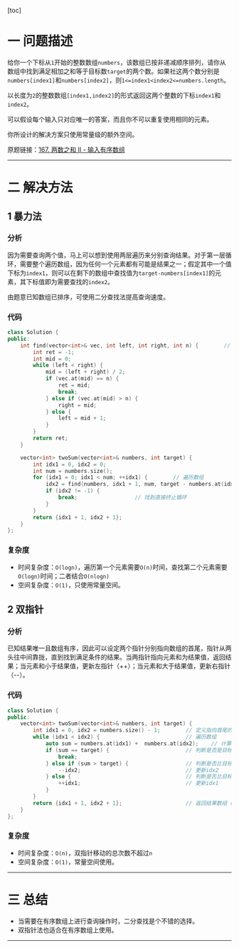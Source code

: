 [toc]

# 一 问题描述

给你一个下标从`1`开始的整数数组`numbers`，该数组已按非递减顺序排列，请你从数组中找到满足相加之和等于目标数`target`的两个数。如果社这两个数分别是`numbers[index1]`和`numbers[index2]`，则`1<=index1<index2<=numbers.length`。

以长度为`2`的整数数组`[index1,index2]`的形式返回这两个整数的下标`index1`和`index2`。

可以假设每个输入只对应唯一的答案，而且你不可以重复使用相同的元素。

你所设计的解决方案只使用常量级的额外空间。

原题链接：[167. 两数之和 II - 输入有序数组](https://leetcode.cn/problems/two-sum-ii-input-array-is-sorted/)

---

# 二 解决方法

## 1 暴力法
### 分析

因为需要查询两个值，马上可以想到使用两层遍历来分别查询结果。对于第一层循环，需要整个遍历数组，因为任何一个元素都有可能是结果之一；假定其中一个值下标为`index1`，则可以在剩下的数组中查找值为`target-numbers[index1]`的元素，其下标值即为需要查找的`index2`。

由题意已知数组已排序，可使用二分查找法提高查询速度。

### 代码

```cpp
class Solution {
public:
    int find(vector<int>& vec, int left, int right, int n) {		// 二分查找
        int ret = -1;
        int mid = 0;
        while (left < right) {
            mid = (left + right) / 2;
            if (vec.at(mid) == n) {
                ret = mid;
                break;
            } else if (vec.at(mid) > n) {
                right = mid;
            } else {
                left = mid + 1;
            }
        } 
        return ret;
    }

    vector<int> twoSum(vector<int>& numbers, int target) {
        int idx1 = 0, idx2 = 0;
        int num = numbers.size();
        for (idx1 = 0; idx1 < num; ++idx1) {		// 遍历数组
            idx2 = find(numbers, idx1 + 1, num, target - numbers.at(idx1));	// 二分查找
            if (idx2 != -1) {	
                break;					// 找到直接终止循环
            }
        }
        return {idx1 + 1, idx2 + 1};
    }
};
```

### 复杂度

* 时间复杂度：`O(logn)`，遍历第一个元素需要`O(n)`时间，查找第二个元素需要`O(logn)`时间；二者结合`O(nlogn)`
* 空间复杂度：`O(1)`，只使用常量空间。



## 2 双指针

### 分析

已知结果唯一且数组有序，因此可以设定两个指针分别指向数组的首尾，指针从两头往中间靠拢，直到找到满足条件的结果。当两指针指向元素和为结果值，返回结果；当元素和小于结果值，更新左指针（++）；当元素和大于结果值，更新右指针（--）。

### 代码

```cpp
class Solution {
public:
    vector<int> twoSum(vector<int>& numbers, int target) {
        int idx1 = 0, idx2 = numbers.size() - 1;		// 定义指向首尾的指针
        while (idx1 < idx2) {							// 遍历数组
            auto sum = numbers.at(idx1) +  numbers.at(idx2);	// 计算两数和
            if (sum == target) {						// 判断是否是目标值
                break;
            } else if (sum > target) {					// 判断是否比目标值大
                --idx2;									// 更新idx2
            } else {									// 判断是否比目标值小
                ++idx1;									// 更新idx1
            }
        } 
        return {idx1 + 1, idx2 + 1};					// 返回结果数组（需要替换为从1开始的下标）
    }
};
```

### 复杂度

* 时间复杂度：`O(n)`，双指针移动的总次数不超过`n`
* 空间复杂度：`O(1)`，常量空间使用。


---

# 三 总结

* 当需要在有序数组上进行查询操作时，二分查找是个不错的选择。
* 双指针法也适合在有序数组上使用。

---
